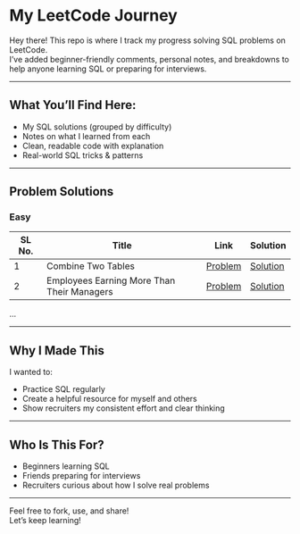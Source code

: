 # My LeetCode Journey

Hey there! 
This repo is where I track my progress solving SQL problems on LeetCode.  
I’ve added beginner-friendly comments, personal notes, and breakdowns to help anyone learning SQL or preparing for interviews.

---

## What You’ll Find Here:
-  My SQL solutions (grouped by difficulty)
-  Notes on what I learned from each
-  Clean, readable code with explanation
-  Real-world SQL tricks & patterns

---

## Problem Solutions

### Easy
| SL No. | Title | Link | Solution |
|--|-------|------|----------|
| 1 | Combine Two Tables | [Problem](https://leetcode.com/problems/combine-two-tables/description/) | [Solution](Easy/001-Rising-Temperature.sql) |
| 2 | Employees Earning More Than Their Managers | [Problem](https://leetcode.com/problems/employees-earning-more-than-their-managers/) | [Solution](Easy/002-Second-Highest-Salary.sql) |
...

---

## Why I Made This

I wanted to:
- Practice SQL regularly
- Create a helpful resource for myself and others
- Show recruiters my consistent effort and clear thinking

---

## Who Is This For?

- Beginners learning SQL
- Friends preparing for interviews
- Recruiters curious about how I solve real problems

---

Feel free to fork, use, and share!  
Let’s keep learning!


